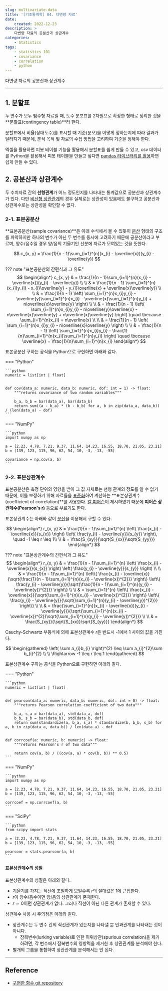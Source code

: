 ```yaml
---
slug: multivariate-data
title: '[기초통계학] 04. 다변량 자료'
date:
    created: 2022-12-23
description: >
    다변량 자료의 공분산과 상관계수
categories:
    - Statistics
tags:
    - statistics 101
    - covariance
    - correlation
    - python
---
```


다변량 자료의 공분산과 상관계수  

<!-- more -->

---

## 1. 분할표

두 변수가 모두 범주형 자료일 때, 도수 분포표를 2차원으로 확장한 형태로 정리한 것을 **분할표(contingency table)**라 한다.  

분할표에서 비율(상대도수)를 표시할 때 기준(분모)을 어떻게 정하는지에 따라 결과가 달라지기 때문에, 분석 목적 및 자료의 수집 방법을 고려하여 기준을 정해야 한다.  

엑셀을 활용하면 피봇 테이블 기능을 활용해서 분할표를 쉽게 만들 수 있고, csv 데이터를 Python을 활용해서 피봇 테이블을 만들고 싶다면 [pandas 라이브러리를 활용](2022-01-21-pd_pivot_table.md)하면 쉽게 만들 수 있다.  

## 2. 공분산과 상관계수

두 수치자료 간의 **선형관계**가 어느 정도인지를 나타내는 통계값으로 공분산과 상관계수가 있다. 다만 [비선형 상관관계](https://datascienceschool.net/02%20mathematics/07.05%20%EA%B3%B5%EB%B6%84%EC%82%B0%EA%B3%BC%20%EC%83%81%EA%B4%80%EA%B3%84%EC%88%98.html#id8)의 경우 실제로는 상관성이 있음에도 불구하고 공분산과 상관계수로는 상관성을 확인할 수 없다.  

### 2-1. 표본공분산

**표본공분산(sample covariance)**은 아래 수식에서 볼 수 있듯이 [분산](2022-12-18-univariate_data.md/#_7) 형태의 구조를 파악하지만 하나의 변수가 아닌 두 변수를 동시에 고려하기 때문에 공분산이라고 부르며, 양수/음수일 경우 양/음의 기울기인 선분에 자료가 모여있는 것을 뜻한다.  

$$
c_{x, y} = \frac{1}{n - 1}\sum_{i=1}^{n}(x_{i} - \overline{x})(y_{i} - \overline{y})
$$

??? note "표본공분산의 간편식과 그 유도"
    $$
    \begin{align*}
    c_{x, y} & = \frac{1}{n - 1}\sum_{i=1}^{n}(x_{i} - \overline{x})(y_{i} - \overline{y}) \\
    \\
    & = \frac{1}{n - 1} \sum_{i=1}^{n}(x_{i}y_{i} - x_{i}\overline{y} - y_{i}\overline{x} + \overline{x}\overline{y}) \\
    \\
    & = \frac{1}{n - 1} \left( \sum_{i=1}^{n}x_{i}y_{i} - \overline{y}\sum_{i=1}^{n}x_{i} - \overline{x}\sum_{i=1}^{n}y_{i} + n\overline{x}\overline{y} \right) \\
    \\
    & = \frac{1}{n - 1} \left( \sum_{i=1}^{n}x_{i}y_{i} - n\overline{y}\overline{x} - n\overline{x}\overline{y} + n\overline{x}\overline{y} \right) \quad \because \sum_{i=1}^{n}x_{i} = n\overline{x} \\
    \\
    & = \frac{1}{n - 1} \left( \sum_{i=1}^{n}x_{i}y_{i} - n\overline{x}\overline{y} \right) \\
    \\
    & = \frac{1}{n - 1} \left( \sum_{i=1}^{n}x_{i}y_{i} - \frac{1}{n}\sum_{i=1}^{n}x_{i}\sum_{i=1}^{n}y_{i} \right) \quad \because \overline{x} = \frac{1}{n}\sum_{i=1}^{n}x_{i}
    \end{align*}
    $$

표본공분산 구하는 공식을 Python으로 구현하면 아래와 같다.  

=== "Python"

    ```python
    numeric = list[int | float]


    def cov(data_a: numeric, data_b: numeric, dof: int = 1) -> float:
        """returns covariance of two random variables"""

        b_a, b_b = bar(data_a), bar(data_b)
        return sum((a - b_a) * (b - b_b) for a, b in zip(data_a, data_b)) / (len(data_a) - dof)
    ```

=== "NumPy"

    ```python
    import numpy as np

    a = [2.23, 4.78, 7.21, 9.37, 11.64, 14.23, 16.55, 18.70, 21.05, 23.21]
    b = [139, 123, 115, 96, 62, 54, 10, -3, -13, -55]

    covariance = np.cov(a, b)
    ```

### 2-2. 표본상관계수

표본공분산은 측정 단위의 영향을 받아 그 값 자체로는 선형 관계의 정도를 알 수 없기 때문에, 이를 보정하기 위해 자료들을 [표준화](2022-12-18-univariate_data.md/#_9)하여 계산하는 **표본상관계수(coefficient of correlation)**를 사용한다. [칼 피어슨](https://en.wikipedia.org/wiki/Karl_Pearson)이 제시하였기 때문에 **피어슨 상관계수(Pearson's r)** 등으로 부르기도 한다.  

표본상관계수는 아래와 같이 [분산](2022-12-18-univariate_data.md/#_7)을 이용해서 구할 수 있다.  

$$
\begin{align*}
r_{x, y} & = \frac{1}{n - 1}\sum_{i=1}^{n} \left( \frac{x_{i} - \overline{x}}{s_{x}} \right) \left( \frac{y_{i} - \overline{y}}{s_{y}} \right), \quad -1 \leq r \leq 1\\
\\
& = \frac{S_{xy}}{\sqrt{S_{xx}}\sqrt{S_{yy}}}
\end{align*}
$$

??? note "표본상관계수의 간편식과 그 유도"
    $$
    \begin{align*}
    r_{x, y} & = \frac{1}{n - 1}\sum_{i=1}^{n} \left( \frac{x_{i} - \overline{x}}{s_{x}} \right) \left( \frac{y_{i} - \overline{y}}{s_{y}} \right) \\
    \\
    & = \frac{1}{n - 1}\sum_{i=1}^{n} \left\{ \frac{x_{i} - \overline{x}}{\sqrt{\frac{1}{n - 1}\sum_{i=1}^{n}(x_{i} - \overline{x})^{2}}} \right\} \left\{ \frac{y_{i} - \overline{y}}{\sqrt{\frac{1}{n - 1}\sum_{i=1}^{n}(y_{i} - \overline{y})^{2}}} \right\} \\
    \\
    & = \sum_{i=1}^{n} \left\{ \frac{x_{i} - \overline{x}}{\sqrt{\sum_{i=1}^{n}(x_{i} - \overline{x})^{2}}} \right\} \left\{ \frac{y_{i} - \overline{y}}{\sqrt{\sum_{i=1}^{n}(y_{i} - \overline{y})^{2}}} \right\} \\
    \\
    & = \frac{\sum_{i=1}^{n}(x_{i} - \overline{x})(y_{i} - \overline{y})}{\sqrt{\sum_{i=1}^{n}(x_{i} - \overline{x})^{2}}\sqrt{\sum_{i=1}^{n}(y_{i} - \overline{y})^{2}}} \\
    \\
    & = \frac{S_{xy}}{\sqrt{S_{xx}}\sqrt{S_{yy}}}
    \end{align*}
    $$

Cauchy-Schwartz 부등식에 의해 표본상관계수 $r$은 반드시 -1에서 1 사이의 값을 가진다.  

$$
\begin{gathered}
\left( \sum a_{i}b_{i} \right)^{2} \leq \sum a_{i}^{2}\sum b_{i}^{2} \\
\\
\Rightarrow -1 \leq r \leq 1
\end{gathered}
$$

표본상관계수 구하는 공식을 Python으로 구현하면 아래와 같다.  

=== "Python"

    ```python
    numeric = list[int | float]


    def pearson(data_a: numeric, data_b: numeric, dof: int = 0) -> float:
        """returns Pearson correlation coefficient of two data"""

        b_a, s_a = bar(data_a), std(data_a, dof)
        b_b, s_b = bar(data_b), std(data_b, dof)
        return sum(standardize(a, b_a, s_a) * standardize(b, b_b, s_b) for a, b in zip(data_a, data_b)) / len(data_a) - dof


    def corrcoef(a: numeric, b: numeric) -> float:
        """returns Pearson's r of two data"""

        return cov(a, b) / ((cov(a, a) * cov(b, b)) ** 0.5)
    ```

=== "NumPy"

    ```python
    import numpy as np

    a = [2.23, 4.78, 7.21, 9.37, 11.64, 14.23, 16.55, 18.70, 21.05, 23.21]
    b = [139, 123, 115, 96, 62, 54, 10, -3, -13, -55]

    corrcoef = np.corrcoef(a, b)
    ```

=== "SciPy"

    ```python
    from scipy import stats

    a = [2.23, 4.78, 7.21, 9.37, 11.64, 14.23, 16.55, 18.70, 21.05, 23.21]
    b = [139, 123, 115, 96, 62, 54, 10, -3, -13, -55]

    pearsonr = stats.pearsonr(a, b)
    ```

#### 표본상관계수의 성질

표본상관계수의 성질은 아래와 같다.  

- 기울기를 가지는 직선에 조밀하게 모일수록 $r$의 절대값은 1에 근접한다.
- $r$이 양수/음수이면 양/음의 상관관계가 존재한다.
- $r \simeq 0$이면 상관관계가 없다. 그러나 직선이 아닌 다른 관계가 존재할 수 있다.

상관계수 사용 시 주의점은 아래와 같다.  

- 상관계수는 두 변수 간의 직선관계가 있는지를 나타낼 뿐 인과관계를 나타내는 것이 아니다.
    - 잠복변수(lurking variable)로 인한 허위상관(spurious correlation)을 제거하려면, 각 변수에서 잠복변수의 영향력을 제거한 후 상관관계를 분석해야 한다.
- 별개의 그룹을 통합하여 상관관계를 분석해서는 안 된다.

---
## Reference
- [구현한 함수 git repository](https://github.com/djccnt15/mathematics)